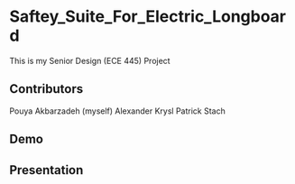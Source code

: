 # Saftey_Suite_For_Electric_Longboard
This is my Senior Design (ECE 445) Project


Contributors
-----
Pouya Akbarzadeh (myself)
Alexander Krysl
Patrick Stach 

Demo
-----

Presentation
-----

